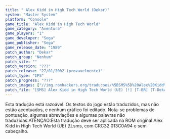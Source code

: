 ```yaml
---
title: " Alex Kidd in High Tech World (Dekar)"
system: "Master System"
platform: "Console"
game_title: "Alex Kidd in High Tech World"
game_category: "Aventura"
game_players: "1"
game_developer: "Sega"
game_publisher: "Sega"
game_release_date: "1989"
patch_author: "Dekar"
patch_group: "Nenhum"
patch_site: ""
patch_version: "???"
patch_release: "27/01/2002 (provavelmente)"
patch_type: "IPS"
patch_progress: "???"
patch_images: ["//img.romhackers.org/traducoes/%5BSMS%5D%20Alex%20Kidd%20in%20High%20Tech%20World%20-%20Dekar%20-%201.png","//img.romhackers.org/traducoes/%5BSMS%5D%20Alex%20Kidd%20in%20High%20Tech%20World%20-%20Dekar%20-%202.png","//img.romhackers.org/traducoes/%5BSMS%5D%20Alex%20Kidd%20in%20High%20Tech%20World%20-%20Dekar%20-%203.png"]
patch_file: "[SMS] Alex Kidd in High Tech World (UE) [!] [T-BR] [T-Dekar G-Nenhum] [A-2002].zip"
---
```

Esta tradução está razoável. Os textos do jogo estão traduzidos, mas não estão acentuados, e nenhum gráfico foi editado. Nota-se problemas de pontuação, algumas abreviações e algumas palavras não traduzidas.ATENÇÃO:Esta tradução deve ser aplicada na ROM original Alex Kidd in High Tech World (UE) [!].sms, com CRC32 013C0A94 e sem cabeçalho.